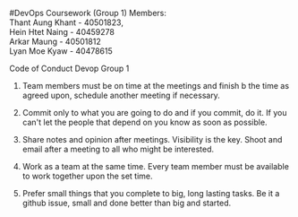 #DevOps Coursework (Group 1)
Members: <br>
Thant Aung Khant - 40501823,<br>
Hein Htet Naing - 40459278 <br>
Arkar Maung - 40501812<br>
Lyan Moe Kyaw - 40478615<br>

Code of Conduct Devop Group 1

1. Team members must be on time at the meetings and finish b the time as agreed upon, schedule another meeting if necessary.

2. Commit only to what you are going to do and if you commit, do it. If you can't let the people that depend on you know as soon as possible.

3. Share notes and opinion after meetings. Visibility is the key. Shoot and email after a meeting to all who might be interested.

4. Work as a team at the same time. Every team member must be available to work together upon the set time.

5. Prefer small things that you complete to big, long lasting tasks. Be it a github issue, small and done better than big and started.
